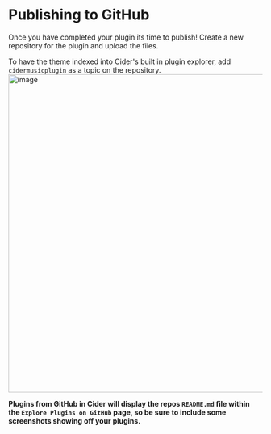 # Publishing to GitHub

Once you have completed your plugin its time to publish! Create a new repository for the plugin and upload the files.

To have the theme indexed into Cider's built in plugin explorer, add `cidermusicplugin` as a topic on the repository.
<img width="631" alt="image" src="https://user-images.githubusercontent.com/19170969/163080100-1a370cfc-6968-401e-8a17-37e49070af7b.png">

**Plugins from GitHub in Cider will display the repos `README.md` file within the `Explore Plugins on GitHub` page, so be sure to include some screenshots showing off your plugins.**
